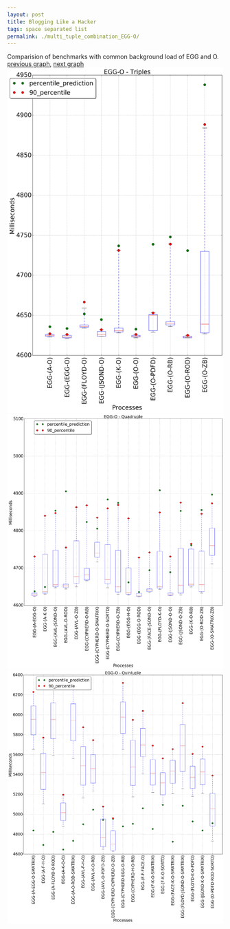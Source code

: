 ```yaml
---
layout: post
title: Blogging Like a Hacker
tags: space separated list
permalink: ./multi_tuple_combination_EGG-O/
---
```


Comparision of benchmarks with common background load of EGG and O.
[previous graph](./multi_tuple_combination_EGG-K/), [next graph](./multi_tuple_combination_EGG-PDFD/)
<img src="./images/triple/EGG/EGG-O_box.png" alt="graph figure"><img src="./images/quadruple/EGG/EGG-O_box.png" alt="graph figure"><img src="./images/quintuple/EGG/EGG-O_box.png" alt="graph figure">